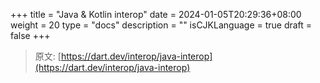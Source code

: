 +++
title = "Java & Kotlin interop"
date = 2024-01-05T20:29:36+08:00
weight = 20
type = "docs"
description = ""
isCJKLanguage = true
draft = false
+++

> 原文: [https://dart.dev/interop/java-interop](https://dart.dev/interop/java-interop)
